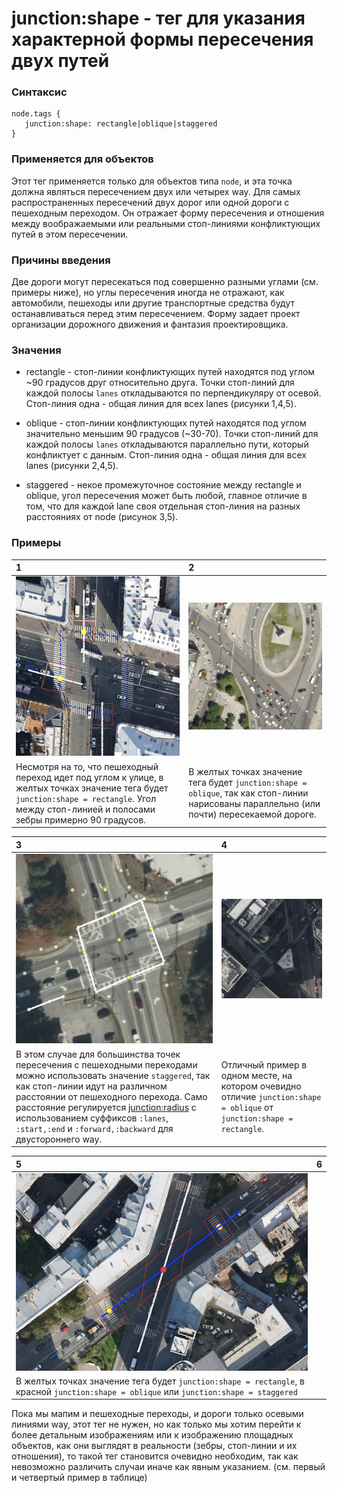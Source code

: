 # junction:shape - тег для указания характерной формы пересечения двух путей

### Синтаксис
```
node.tags {
   junction:shape: rectangle|oblique|staggered
}
```

### Применяется для объектов

Этот тег применяется только для объектов типа `node`, и эта точка должна являться пересечением двух или четырех way.
Для самых распространенных пересечений двух дорог или одной дороги с пешеходным переходом.
Он отражает форму пересечения и отношения между воображаемыми или реальными стоп-линиями конфликтующих путей в этом пересечении.

### Причины введения
Две дороги могут пересекаться под совершенно разными углами (см. примеры ниже), но углы пересечения иногда
не отражают, как автомобили, пешеходы или другие транспортные средства будут останавливаться перед этим пересечением. 
Форму задает проект организации дорожного движения и фантазия проектировщика.

### Значения
- rectangle - стоп-линии конфликтующих путей находятся под углом ~90 градусов друг относительно друга. 
Точки стоп-линий для каждой полосы `lanes` откладываются по перпендикуляру от осевой. 
Стоп-линия одна - общая линия для всех lanes (рисунки 1,4,5).  

- oblique - стоп-линии конфликтующих путей находятся под углом значительно меньшим 90 градусов (~30-70). 
Точки стоп-линий для каждой полосы `lanes` откладываются параллельно пути, который конфликтует с данным. 
Стоп-линия одна - общая линия для всех lanes (рисунки 2,4,5).

- staggered - некое промежуточное состояние между rectangle и oblique, угол пересечения может быть любой, главное отличие
в том, что для каждой lane своя отдельная стоп-линия на разных расстояниях от node (рисунок 3,5).

### Примеры
| 1 | 2 | 
| :------- | :------ |
|![image info](./img/junction:shape-img2.png)|![image info](./img/junction:shape-img4.png)| 
| Несмотря на то, что пешеходный переход идет под углом к улице, в желтых точках значение тега будет `junction:shape = rectangle`. Угол между стоп-линией и полосами зебры примерно 90 градусов. | В желтых точках значение тега будет `junction:shape = oblique`, так как стоп-линии нарисованы параллельно (или почти) пересекаемой дороге. | 

| 3 | 4 |
| :------- | :------ |
|![image info](./img/junction:shape-img5.png)| ![image info](./img/junction:shape-img7.png) | 
| В этом случае для большинства точек пересечения с пешеходными переходами можно использовать значение `staggered`, так как стоп-линии идут на различном расстоянии от пешеходного перехода. Само расстояние регулируется [junction:radius](./node.tags.junction:radius.md) с использованием суффиксов `:lanes`, `:start,:end` и `:forward,:backward` для двустороннего way. | Отличный пример в одном месте, на котором очевидно отличие `junction:shape = oblique` от `junction:shape = rectangle`. | 

| 5 | 6 |
| :------- | :------ |
|![image info](./img/junction:shape-img3.png)||
|В желтых точках значение тега будет `junction:shape = rectangle`, в красной `junction:shape = oblique` или `junction:shape = staggered`|| 

Пока мы мапим и пешеходные переходы, и дороги только осевыми линиями way, этот тег не нужен, 
но как только мы хотим перейти к более детальным изображениям
или к изображению площадных объектов, как они выглядят в реальности (зебры, стоп-линии и их отношения), 
то такой тег становится очевидно необходим, так как невозможно различить случаи иначе как явным указанием.
(см. первый и четвертый пример в таблице)